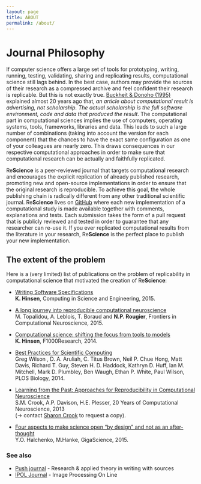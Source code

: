 ```yaml
---
layout: page
title: ABOUT
permalink: /about/
---
```


# Journal Philosophy

If computer science offers a large set of tools for prototyping, writing,
running, testing, validating, sharing and replicating results, computational
science still lags behind. In the best case, authors may provide the sources of
their research as a compressed archive and feel confident their research is
replicable. But this is not exactly
true. [Buckheit & Donoho (1995)](http://statweb.stanford.edu/~wavelab/Wavelab_850/wavelab.pdf)
explained almost 20 years ago that, *an article about computational result is
advertising, not scholarship. The actual scholarship is the full software
environment, code and data that produced the result*. The computational part in
computational sciences implies the use of computers, operating systems, tools,
frameworks, libraries and data. This leads to such a large number of
combinations (taking into account the version for each component) that the
chances to have the exact same configuration as one of your colleagues are
nearly zero. This draws consequences in our respective computational approaches
in order to make sure that computational research can be actually and
faithfully replicated.

Re**Science** is a peer-reviewed journal that targets computational research
and encourages the explicit replication of already published research,
promoting new and open-source implementations in order to ensure that the
original research is reproducible. To achieve this goal, the whole publishing
chain is radically different from any other traditional scientific
journal. Re**Science** lives on [GitHub](https://github.com/ReScience/) where
each new implementation of a computational study is made available together with comments, explanations
and tests. Each submission takes the form of a pull request that is publicly
reviewed and tested in order to guarantee that any researcher can re-use it. If
you ever replicated computational results from the literature in your research,
Re**Science** is the perfect place to publish your new implementation.


## The extent of the problem

Here is a (very limited) list of publications on the problem of replicability in computational science that motivated the creation of Re**Science**:

* [Writing Software Specifications](https://www.researchgate.net/profile/Konrad_Hinsen/publication/275412727_Writing_Software_Specifications/links/553e4eb50cf20184050e2062.pdf?origin=publication_detail)  
  **K. Hinsen**, Computing in Science and Engineering, 2015.

* [A long journey into reproducible computational neuroscience](http://journal.frontiersin.org/article/10.3389/fncom.2015.00030/full)  
  M. Topalidou, A. Leblois, T. Boraud and **N.P. Rougier**, Frontiers in Computational Neuroscience, 2015.  

* [Computational science: shifting the focus from tools to models](http://f1000research.com/articles/3-101/v2)  
  **K. Hinsen**, F1000Research, 2014. 

* [Best Practices for Scientific Computing](http://journals.plos.org/plosbiology/article?id=10.1371/journal.pbio.1001745)  
Greg Wilson , D. A. Aruliah, C. Titus Brown, Neil P. Chue Hong, Matt Davis, Richard T. Guy, Steven H. D. Haddock, Kathryn D. Huff, Ian M. Mitchell, Mark D. Plumbley, Ben Waugh, Ethan P. White, Paul Wilson, PLOS Biology, 2014.

* [Learning from the Past: Approaches for Reproducibility in Computational Neuroscience](http://link.springer.com/chapter/10.1007%2F978-1-4614-1424-7_4)  
S.M. Crook, A.P. Davison, H.E. Plesser, 20 Years of Computational Neuroscience, 2013  
(→ contact [Sharon Crook](http://math.la.asu.edu/~crook) to request a copy).

* [Four aspects to make science open “by design” and not as an after-thought](http://www.gigasciencejournal.com/content/4/1/31)  
  Y.O. Halchenko, M.Hanke, GigaScience, 2015.

### See also

* [Push journal](http://push.cwcon.org) - Research & applied theory in writing with sources
* [IPOL Journal](http://www.ipol.im) - Image Processing On Line
  
